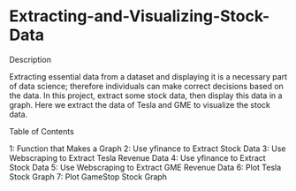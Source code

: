 # Extracting-and-Visualizing-Stock-Data

Description

Extracting essential data from a dataset and displaying it is a necessary part of data science; therefore individuals can make correct decisions based on the data. In this project, extract some stock data, then display this data in a graph.
Here we extract the data of Tesla and GME to visualize the stock data.


Table of Contents

1: Function that Makes a Graph
2: Use yfinance to Extract Stock Data
3: Use Webscraping to Extract Tesla Revenue Data
4: Use yfinance to Extract Stock Data
5: Use Webscraping to Extract GME Revenue Data
6: Plot Tesla Stock Graph
7: Plot GameStop Stock Graph
